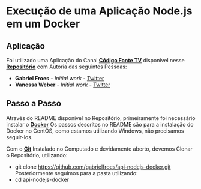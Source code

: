 # Execução de uma Aplicação Node.js em um Docker

## Aplicação

Foi utilizado uma Aplicação do Canal **[Código Fonte TV](https://www.youtube.com/channel/UCFuIUoyHB12qpYa8Jpxoxow)** disponível nesse **[Repositório](https://github.com/gabrielfroes/api-nodejs-docker?tab=readme-ov-file)** com Autoria das seguintes Pessoas:

- **Gabriel Froes** - _Initial work_ - [Twitter](https://www.twitter.com/gabrielfroes)
- **Vanessa Weber** - _Initial work_ - [Twitter](https://www.twitter.com/nessaweberfroes)

## Passo a Passo

Através do README disponível no Repositório, primeiramente foi necessário instalar o **[Docker](https://www.docker.com/)**
Os passos descritos no README são para a instalação do Docker no CentOS, como estamos utilizando Windows, não precisamos seguir-los.

Com o **[Git](https://git-scm.com/downloads/win)** Instalado no Computado e devidamente aberto, devemos Clonar o Repositório, utilizando:
- git clone https://github.com/gabrielfroes/api-nodejs-docker.git
Posteriormente seguimos para a pasta utilizando:
- cd api-nodejs-docker
